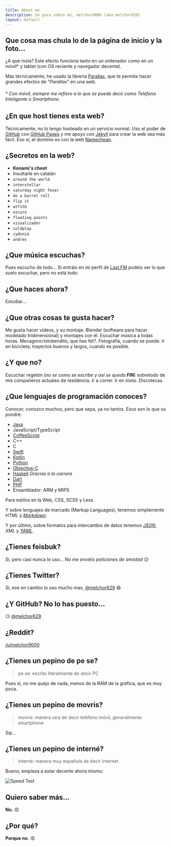 ```yaml
---
title: About me
description: Un poco sobre mi, melchor9000 (aka melchor629)
layout: default
---
```

## Que cosa mas chula lo de la página de inicio y la foto...
¿A que mola? Este efecto funciona tanto en un ordenador como en un móvil* y tablet (con OS reciente y navegador decente).

Más técnicamente, he usado la librería [Parallax](https://github.com/wagerfield/parallax), que te permite hacer grandes efectos de "_Parallax_" en una web.

###### * Con móvil, siempre me refiero a lo que se puede decir como Teléfono Inteligente o _Smartphone_.


## ¿En que host tienes esta web?
Técnicamente, no lo tengo hosteado en un servicio normal. Uso el poder de [GitHub](https://github.com) con [GitHub Pages](https://pages.github.com/) y me apoyo con [Jekyll](http://jekyllrb.com) para crear la web sea más fácil. Eso si, el dominio es con la web [Namecheap](http://www.namecheap.com).

## ¿Secretos en la web?
 - **Konami's cheet**
 - Insultarle en catalán
 - `around the world`
 - `interstellar`
 - `saturday night fever`
 - `do a barrel roll`
 - `flip it`
 - `wtfstb`
 - `oscuro`
 - `floating points`
 - `visualizador`
 - `coldplay`
 - `cydonia`
 - `andres`

## ¿Que música escuchas?
Pues escucho de todo... Si entráis en mi perfil de [Last.FM](http://www.lastfm.es/user/melchor629) podéis ver lo que suelo escuchar, pero no está todo.

## ¿Que haces ahora?
Estudiar...

## ¿Que otras cosas te gusta hacer?
Me gusta hacer vídeos, y su montaje. Blender (software para hacer modelado tridimensional) y montajes con él. Escuchar música a todas horas. Mecagoncristobendito, que has fet?. Fotografía, cuando se puede. Ir en bicicleta, trayectos buenos y largos, cuando es posible.

## ¿Y que no?
Escuchar regetón (_no se como se escribe y así se queda **FIN**_) sobretodo de mis compañeros actuales de residencia. Ir a correr. Ir en moto. Discotecas.

## ¿Que lenguajes de programación conoces?
Conocer, conozco muchos, pero que sepa, ya no tantos. Esos son lo que os pondré:

 - [Java](https://www.java.com/)
 - JavaScript/TypeScript
 - [CoffeeScript](http://coffeescript.org/)
 - C++
 - C
 - [Swift](https://swift.org)
 - [Kotlin](https://kotlinlang.org)
 - [Python](https://www.python.org)
 - [Objective-C](https://developer.apple.com/library/ios/documentation/Cocoa/Conceptual/ProgrammingWithObjectiveC/Introduction/Introduction.html)
 - [Haskell](http://haskell.org) _Gracias a la carrera_
 - [Dart](https://www.dartlang.org/)
 - [PHP](http://php.net)
 - Ensamblador: ARM y MIPS

Para estilos en la Web, CSS, SCSS y Less.

Y sobre lenguajes de marcado (Markup Languages), tenemos simplemente _HTML_ y _[Markdown](http://daringfireball.net/projects/markdown/syntax)_.

Y por último, sobre formatos para intercambio de datos tenemos _[JSON](http://json.org)_, _XML_ y _[YAML](http://www.yaml.org)_.

## ¿Tienes feisbuk?
Si, pero casi nunca lo uso... _No me enviéis peticiones de amistad_ :confused:

## ¿Tienes Twitter?
Si, ese en cambio lo uso mucho mas, [@melchor629](https://twitter.com/melchor629) :smile:

## ¿Y GitHub? No lo has puesto...
:smirk: [@melchor629](https://github.com/melchor629)

## ¿Reddit?
[/u/melchor9000](https://www.reddit.com/user/melchor9000/)

## ¿Tienes un pepino de pe se?

>pe se: escrito literalmente de decir PC

Pues si, no me quejo de nada, menos de la RAM de la gráfica, que es muy poca.

## ¿Tienes un pepino de movris?
>movris: manera rara de decir teléfono móvil, generalmente smartphone

Sip...

## ¿Tienes un pepino de interné?
>interné: manera muy española de decir Internet

Bueno, empieza a estar decente ahora mismo:

![Speed Test](http://beta.speedtest.net/result/6909050449.png)

## Quiero saber más...
**No.** :angry:

## ¿Por qué?
**Porque no.** :rage:
